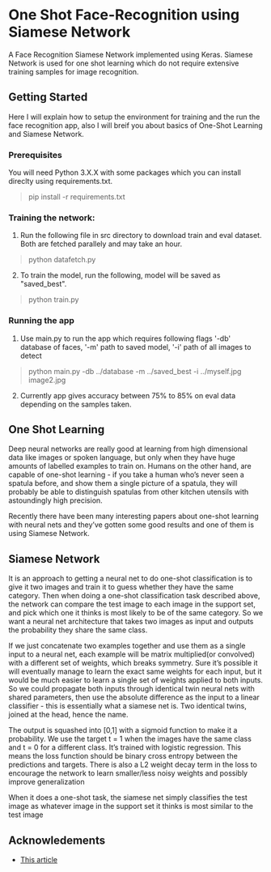 # One Shot Face-Recognition using Siamese Network
A Face Recognition Siamese Network implemented using Keras. Siamese Network is used for one shot learning which do not require extensive training samples for image recognition.



## Getting Started
Here I will explain how to setup the environment for training and the run the face recognition app, also I will breif you about basics of One-Shot Learning and Siamese Network.

### Prerequisites
You will need Python 3.X.X with some packages which you can install direclty using requirements.txt.
> pip install -r requirements.txt

### Training the network:
1. Run the following file in src directory to download train and eval dataset. Both are fetched parallely and may take an hour.
> python datafetch.py

2. To train the model, run the following, model will be saved as "saved_best".
> python train.py

### Running the app
1. Use main.py to run the app which requires following flags '-db' database of faces, '-m' path to saved model, '-i' path of all images to detect
>  python main.py -db ../database -m ../saved_best -i ../myself.jpg image2.jpg

2. Currently app gives accuracy between 75% to 85% on eval data depending on the samples taken.

## One Shot Learning
Deep neural networks are really good at learning from high dimensional data like images or spoken language, but only when they have huge amounts of labelled examples to train on. Humans on the other hand, are capable of one-shot learning - if you take a human who’s never seen a spatula before, and show them a single picture of a spatula, they will probably be able to distinguish spatulas from other kitchen utensils with astoundingly high precision. 

Recently there have been many interesting papers about one-shot learning with neural nets and they’ve gotten some good results and one of them is using Siamese Network.

## Siamese Network
It is an approach to getting a neural net to do one-shot classification is to give it two images and train it to guess whether they have the same category. Then when doing a one-shot classification task described above, the network can compare the test image to each image in the support set, and pick which one it thinks is most likely to be of the same category. So we want a neural net architecture that takes two images as input and outputs the probability they share the same class.

If we just concatenate two examples together and use them as a single input to a neural net, each example will be matrix multiplied(or convolved) with a different set of weights, which breaks symmetry. Sure it’s possible it will eventually manage to learn the exact same weights for each input, but it would be much easier to learn a single set of weights applied to both inputs. So we could propagate both inputs through identical twin neural nets with shared parameters, then use the absolute difference as the input to a linear classifier - this is essentially what a siamese net is. Two identical twins, joined at the head, hence the name.


The output is squashed into [0,1] with a sigmoid function to make it a probability. We use the target t = 1 when the images have the same class and t = 0 for a different class. It’s trained with logistic regression. This means the loss function should be binary cross entropy between the predictions and targets. There is also a L2 weight decay term in the loss to encourage the network to learn smaller/less noisy weights and possibly improve generalization

When it does a one-shot task, the siamese net simply classifies the test image as whatever image in the support set it thinks is most similar to the test image


## Acknowledements
* [This article](https://sorenbouma.github.io/blog/oneshot/)
